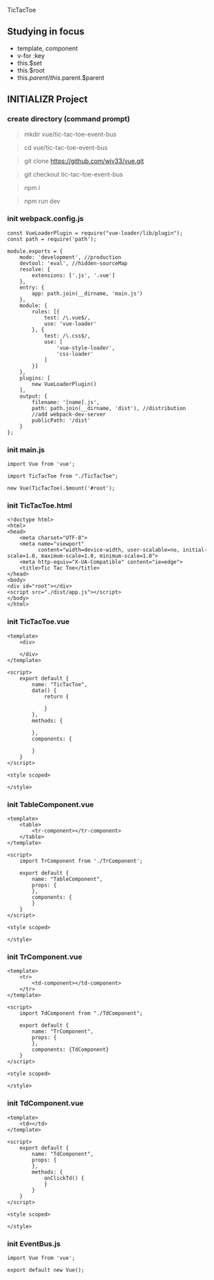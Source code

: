 TicTacToe

## Studying in focus
* template, component
* v-for :key
* this.$set
* this.$root
* this.$parent / this.$parent.$parent

## INITIALIZR Project

### create directory (command prompt)
> mkdir vue/tic-tac-toe-event-bus

> cd vue/tic-tac-toe-event-bus

> git clone https://github.com/wiv33/vue.git

> git checkout tic-tac-toe-event-bus

> npm i

> npm run dev

### init webpack.config.js

```
const VueLoaderPlugin = require("vue-loader/lib/plugin");
const path = require('path');

module.exports = {
    mode: 'development', //production
    devtool: 'eval', //hidden-sourceMap
    resolve: {
        extensions: ['.js', '.vue']
    },
    entry: {
        app: path.join(__dirname, 'main.js')
    },
    module: {
        rules: [{
            test: /\.vue$/,
            use: 'vue-loader'
        }, {
            test: /\.css$/,
            use: [
                'vue-style-loader',
                'css-loader'
            ]
        }]
    },
    plugins: [
        new VueLoaderPlugin()
    ],
    output: {
        filename: '[name].js',
        path: path.join(__dirname, 'dist'), //distribution
        //add webpack-dev-server
        publicPath: '/dist'
    }
};
```


### init main.js

```
import Vue from 'vue';

import TicTacToe from "./TicTacToe";

new Vue(TicTacToe).$mount('#root');
```

### init TicTacToe.html

```
<!doctype html>
<html>
<head>
    <meta charset="UTF-8">
    <meta name="viewport"
          content="width=device-width, user-scalable=no, initial-scale=1.0, maximum-scale=1.0, minimum-scale=1.0">
    <meta http-equiv="X-UA-Compatible" content="ie=edge">
    <title>Tic Tac Toe</title>
</head>
<body>
<div id="root"></div>
<script src="./dist/app.js"></script>
</body>
</html>
```

### init TicTacToe.vue

```
<template>
    <div>

    </div>
</template>

<script>
    export default {
        name: "TicTacToe",
        data() {
            return {

            }
        },
        methods: {

        },
        components: {

        }
    }
</script>

<style scoped>

</style>
```

### init TableComponent.vue

```
<template>
    <table>
        <tr-component></tr-component>
    </table>
</template>

<script>
    import TrComponent from './TrComponent';

    export default {
        name: "TableComponent",
        props: {
        },
        components: {
        }
    }
</script>

<style scoped>

</style>
```

### init TrComponent.vue

```
<template>
    <tr>
        <td-component></td-component>
    </tr>
</template>

<script>
    import TdComponent from "./TdComponent";

    export default {
        name: "TrComponent",
        props: {
        },
        components: {TdComponent}
    }
</script>

<style scoped>

</style>
```

### init TdComponent.vue

```
<template>
    <td></td>
</template>

<script>
    export default {
        name: "TdComponent",
        props: {
        },
        methods: {
            onClickTd() {
            }
        }
    }
</script>

<style scoped>

</style>
```

### init EventBus.js

```
import Vue from 'vue';

export default new Vue();
```